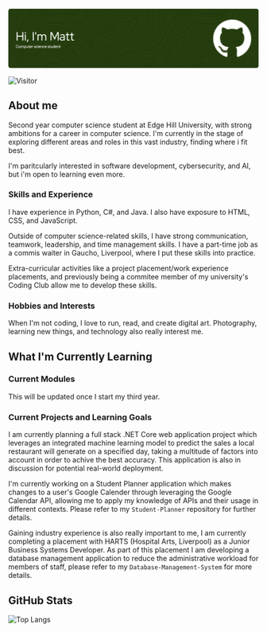 ![Header](github-header-image.png)

![Visitor](https://visitor-badge.laobi.icu/badge?page_id=Mattytomo365.Mattytomo365)

## About me
Second year computer science student at Edge Hill University, with strong ambitions for a career in computer science. I'm currently in the stage of exploring different areas and roles in this vast industry, finding where i fit best.

I'm paritcularly interested in software development, cybersecurity, and AI, but i'm open to learning even more.

### Skills and Experience
I have experience in Python, C#, and Java. I also have exposure to HTML, CSS, and JavaScript.

Outside of computer science-related skills, I have strong communication, teamwork, leadership, and time management skills. I have a part-time job as a commis waiter in Gaucho, Liverpool, where I put these skills into practice.

Extra-curricular activities like a project placement/work experience placements, and previously being a commitee member of my university's Coding Club allow me to develop these skills.

### Hobbies and Interests
When I'm not coding, I love to run, read, and create digital art. Photography, learning new things, and technology also really interest me.

## What I'm Currently Learning
### Current Modules
This will be updated once I start my third year.

### Current Projects and Learning Goals

I am currently planning a full stack .NET Core web application project which leverages an integrated machine learning model to predict the sales a local restaurant will generate on a specified day, taking a multitude of factors into account in order to achive the best accuracy. This application is also in discussion for potential real-world deployment.

I'm currently working on a Student Planner application which makes changes to a user's Google Calender through leveraging the Google Calendar API, allowing me to apply my knowledge of APIs and their usage in different contexts. Please refer to my `Student-Planner` repository for further details.

Gaining industry experience is also really important to me, I am currently completing a placement with HARTS (Hospital Arts, Liverpool) as a Junior Business Systems Developer. As part of this placement I am developing a database management application to reduce the administrative workload for members of staff, please refer to my `Database-Management-System` for more details.

## GitHub Stats
![Top Langs](https://github-readme-stats.vercel.app/api/top-langs/?username=Mattytomo365&layout=compact)



